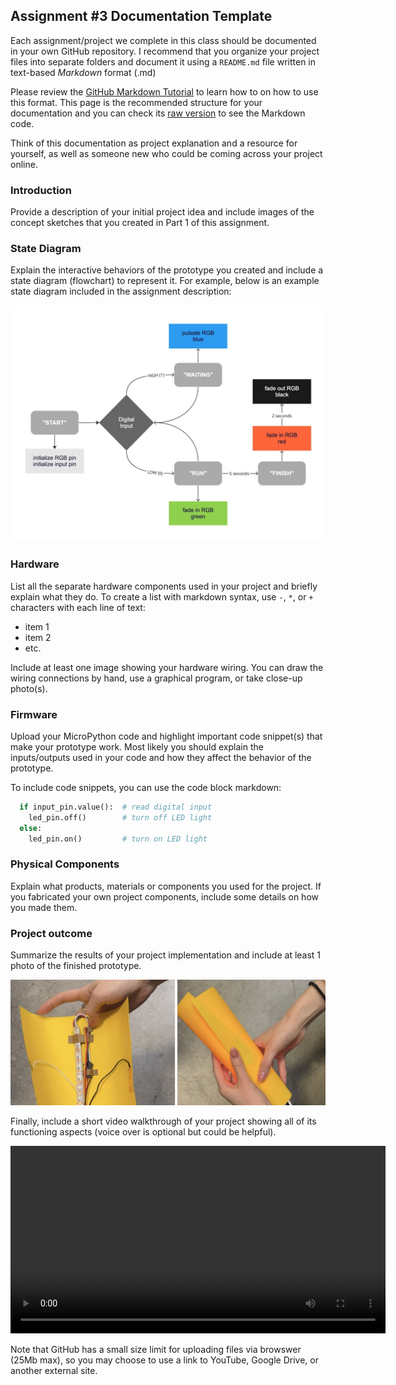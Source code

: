 ## Assignment #3 Documentation Template  
  
Each assignment/project we complete in this class should be documented in your own 
GitHub repository.  I recommend that you organize your project files into 
separate folders and document it using a `README.md` file written in 
text-based *Markdown* format (.md)  
  
Please review the [GitHub Markdown Tutorial](https://docs.github.com/en/get-started/writing-on-github/getting-started-with-writing-and-formatting-on-github/basic-writing-and-formatting-syntax) 
to learn how to on how to use this format. This page is the recommended structure for your 
documentation and you can check its [raw version](https://github.com/pa-nik/SP25-IXD-256/edit/main/assignment03/README.md) 
to see the Markdown code.  
  
Think of this documentation as project explanation and a resource for 
yourself, as well as someone new who could be coming across your project online. 

### Introduction

Provide a description of your initial project idea and include images of 
the concept sketches that you created in Part 1 of this assignment.  

### State Diagram

Explain the interactive behaviors of the prototype you created and include a 
state diagram (flowchart) to represent it.  For example, below is an example 
state diagram included in the assignment description:  

![state diagram example](state-diagram-example.jpg)  

### Hardware

List all the separate hardware components used in your project and briefly 
explain what they do. To create a list with markdown syntax, 
use `-`, `*`, or `+` characters with each line of text:  
* item 1  
* item 2   
* etc.  

Include at least one image showing your hardware wiring. You can draw the wiring 
connections by hand, use a graphical program, or take close-up photo(s).  

### Firmware   

Upload your MicroPython code and highlight important code snippet(s) that make 
your prototype work.  Most likely you should explain the inputs/outputs used 
in your code and how they affect the behavior of the prototype.

To include code snippets, you can use the code block markdown:

``` Python  
  if input_pin.value():  # read digital input
    led_pin.off()        # turn off LED light
  else:
    led_pin.on()         # turn on LED light
```

### Physical Components   

Explain what products, materials or components you used for the project. 
If you fabricated your own project components, include some details on 
how you made them.

### Project outcome  

Summarize the results of your project implementation and include at least 
1 photo of the finished prototype.  
  
![assignment03 sample photo](a03_splash.jpg)  
  
Finally, include a short video walkthrough of your project showing all of 
its functioning aspects (voice over is optional but could be helpful).  
  
<video width="600" controls>
  <source src="./a03_video.mp4" type="video/mp4">
  Your browser does not support the video tag.
</video>
  
Note that GitHub has a small size limit for uploading files via browswer (25Mb max), 
so you may choose to use a link to YouTube, Google Drive, or another external site.
